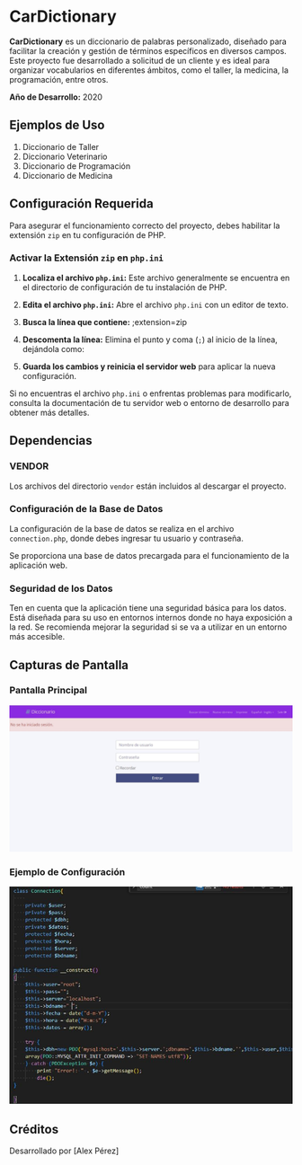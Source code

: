# CarDictionary

**CarDictionary** es un diccionario de palabras personalizado, diseñado para facilitar la creación y gestión de términos específicos en diversos campos. Este proyecto fue desarrollado a solicitud de un cliente y es ideal para organizar vocabularios en diferentes ámbitos, como el taller, la medicina, la programación, entre otros.

**Año de Desarrollo:** 2020

## Ejemplos de Uso

1. Diccionario de Taller
2. Diccionario Veterinario
3. Diccionario de Programación
4. Diccionario de Medicina

## Configuración Requerida

Para asegurar el funcionamiento correcto del proyecto, debes habilitar la extensión `zip` en tu configuración de PHP.

### Activar la Extensión `zip` en `php.ini`

1. **Localiza el archivo `php.ini`:** Este archivo generalmente se encuentra en el directorio de configuración de tu instalación de PHP.

2. **Edita el archivo `php.ini`:** Abre el archivo `php.ini` con un editor de texto.

3. **Busca la línea que contiene:** 
;extension=zip

4. **Descomenta la línea:** 
Elimina el punto y coma (`;`) al inicio de la línea, dejándola como:

5. **Guarda los cambios y reinicia el servidor web** para aplicar la nueva configuración.

Si no encuentras el archivo `php.ini` o enfrentas problemas para modificarlo, consulta la documentación de tu servidor web o entorno de desarrollo para obtener más detalles.

## Dependencias

### VENDOR

Los archivos del directorio `vendor` están incluidos al descargar el proyecto.

### Configuración de la Base de Datos

La configuración de la base de datos se realiza en el archivo `connection.php`, donde debes ingresar tu usuario y contraseña.

Se proporciona una base de datos precargada para el funcionamiento de la aplicación web.

### Seguridad de los Datos

Ten en cuenta que la aplicación tiene una seguridad básica para los datos. Está diseñada para su uso en entornos internos donde no haya exposición a la red. Se recomienda mejorar la seguridad si se va a utilizar en un entorno más accesible.



## Capturas de Pantalla

### Pantalla Principal
![Pantalla Principal](pantalla_principal.png)

### Ejemplo de Configuración
![Ejemplo de Configuración](configuracion.png)

## Créditos

Desarrollado por [Alex Pérez]